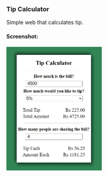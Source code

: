 ### Tip Calculator
Simple web that calculates tip.

#### Screenshot:
<img src="Screenshot\Screenshot.JPG" alt="Screenshot" width=250>